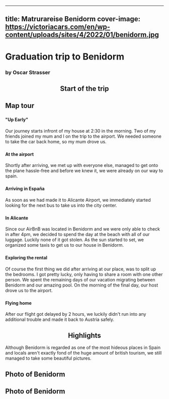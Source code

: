 
---
title: Matrurareise Benidorm
cover-image: https://victoriacars.com/en/wp-content/uploads/sites/4/2022/01/benidorm.jpg
---
# Graduation trip to Benidorm <!--{ as="img" data-fallback-src="" mode="hero" src="https://www.europeanceo.com/wp-content/uploads/2018/09/BND_Benidorm_bonds.jpg" }-->
### by Oscar Strasser <!--{ style="font-size:1rem;opacity:0.7;margin-top:1rem;" }-->

## <center> Start of the trip<center/>

## Map tour <!--{ as="eox-map" mode="tour" }-->

### <!--{ layers='[{"type":"Tile","properties":{"id":"osm"},"source":{"type":"OSM"}}]' center=[16.219704,48.000989] zoom="18" animationOptions="{duration:500}" }-->
#### "Up Early"
Our journey starts infront of my house at 2:30 in the morning. Two of my friends joined my mum and I on the trip to the airport. We needed someone to take the car back home, so my mum drove us. 

### <!--{ layers='[{"type":"Tile","properties":{"id":"osm"},"source":{"type":"OSM"}}]' center=[16.575311,48.113923] zoom="13" animationOptions="{duration:500}" }-->
#### At the airport
Shortly after arriving, we met up with everyone else, managed to get onto the plane hassle-free and before we knew it, we were already on our way to spain.
	
### <!--{ layers='[{"type":"Tile","properties":{"id":"osm"},"source":{"type":"OSM"}}]' center=[-0.558035,38.284437] zoom="14" animationOptions="{duration:500}" }-->
#### Arriving in España
As soon as we had made it to Alicante Airport, we immediately started looking for the next bus to take us into the city center.

### <!--{ layers='[{"type":"Tile","properties":{"id":"osm"},"source":{"type":"OSM"}}]' center=[-0.478199,38.344524] zoom="18" animationOptions="{duration:500}" }-->
#### In Alicante
Since our AirBnB was located in Benidorm and we were only able to check in after 4pm, we decided to spend the day at the beach with all of our luggage. Luckily none of it got stolen. As the sun started to set, we organized some taxis to get us to our house in Benidorm.
	
### <!--{ layers='[{"type":"Tile","properties":{"id":"osm"},"source":{"type":"OSM"}}]' center=[-0.125648,38.568131] zoom="18" animationOptions="{duration:500}" }-->
#### Exploring the rental
Of course the first thing we did after arriving at our place, was to split up the bedrooms. I got pretty lucky, only having to share a room with one other person. We spent the remaining days of our vacation migrating between Benidorm and our amazing pool. On the morning of the final day, our host drove us to the airport.

### <!--{ layers='[{"type":"Tile","properties":{"id":"osm"},"source":{"type":"OSM"}}]' center=[-0.558035,38.284437] zoom="14" animationOptions="{duration:500}" }-->
#### Flying home
After our flight got delayed by 2 hours, we luckily didn't run into any additional trouble and made it back to Austria safely.

## <center>Highlights<center/>

Although Benidorm is regarded as one of the most hideous places in Spain and locals aren't exactly fond of the huge amount of british tourism, we still managed to take some beautiful pictures.

## Photo of Benidorm <!--{as="img" data-fallback-src="https://raw.githubusercontent.com/oscar-strasser/public-narratives/oscar-strasser/narrativ-zur-maturareise/assets/oscar-strasser/IMG2420-1756133049520.jpg" src="https://raw.githubusercontent.com/GTIF-Austria/public-narratives/29509e29f6b6e1005b3713fdf6bd88b4d3ffc32c/assets/IMG2420-1756133049520.jpg" style="width: 100%; height: 600px;"}-->

## Photo of Benidorm <!--{as="img" data-fallback-src="https://raw.githubusercontent.com/oscar-strasser/public-narratives/oscar-strasser/narrativ-zur-maturareise/assets/oscar-strasser/IMG2434-1756132935506.jpg" src="https://raw.githubusercontent.com/GTIF-Austria/public-narratives/75e6e8ceee336ff572742952ce756ba1c392f3d9/assets/IMG2434-1756132935506.jpg" style="width: 100%; height: 600px;"}-->


